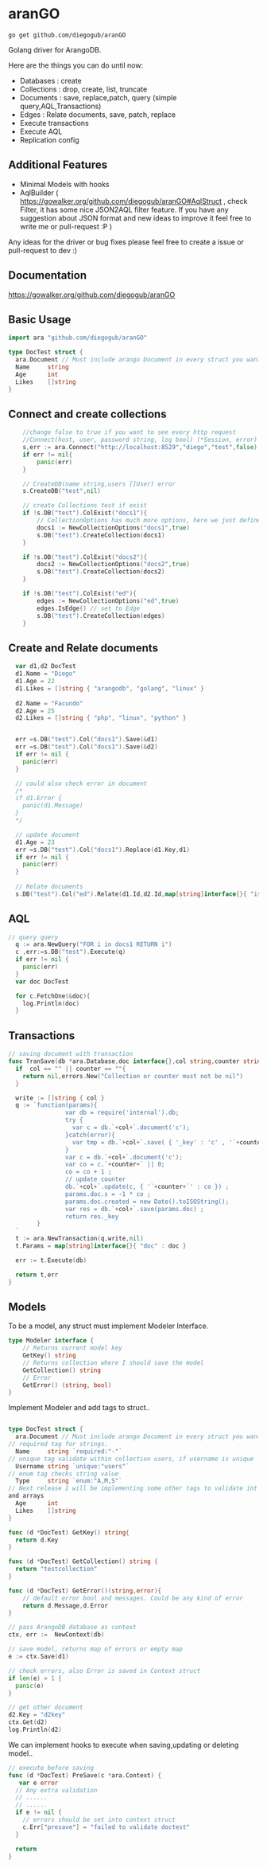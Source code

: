 aranGO
======
~~~
go get github.com/diegogub/aranGO
~~~
Golang driver for ArangoDB.

Here are the things you can do until now:

  * Databases : create
  * Collections : drop, create, list, truncate
  * Documents : save, replace,patch, query (simple query,AQL,Transactions)
  * Edges : Relate documents, save, patch, replace
  * Execute transactions
  * Execute AQL
  * Replication config

Additional Features
-------------------
  * Minimal Models with hooks
  * AqlBuilder ( https://gowalker.org/github.com/diegogub/aranGO#AqlStruct , check Filter, it has some nice JSON2AQL filter feature. If you have any suggestion about JSON format and new ideas to improve it feel free to write me or pull-request :P )

Any ideas for the driver or bug fixes please feel free to create a issue or pull-request to dev :)

Documentation
-------------

https://gowalker.org/github.com/diegogub/aranGO

Basic Usage
-----------
~~~~go
import ara "github.com/diegogub/aranGO"

type DocTest struct {
  ara.Document // Must include arango Document in every struct you want to save id, key, rev after saving it
  Name     string
  Age      int
  Likes    []string
}
~~~~

Connect and create collections
-----------------------------------
~~~go
    //change false to true if you want to see every http request
    //Connect(host, user, password string, log bool) (*Session, error) {
    s,err := ara.Connect("http://localhost:8529","diego","test",false) 
    if err != nil{
        panic(err)
    }

    // CreateDB(name string,users []User) error
    s.CreateDB("test",nil)

    // create Collections test if exist
    if !s.DB("test").ColExist("docs1"){
        // CollectionOptions has much more options, here we just define name , sync
        docs1 := NewCollectionOptions("docs1",true)
        s.DB("test").CreateCollection(docs1)
    }

    if !s.DB("test").ColExist("docs2"){
        docs2 := NewCollectionOptions("docs2",true)
        s.DB("test").CreateCollection(docs2)
    }

    if !s.DB("test").ColExist("ed"){
        edges := NewCollectionOptions("ed",true)
        edges.IsEdge() // set to Edge
        s.DB("test").CreateCollection(edges)
    }
~~~~

Create and Relate documents
---------------------------
~~~go
  var d1,d2 DocTest
  d1.Name = "Diego"
  d1.Age = 22
  d1.Likes = []string { "arangodb", "golang", "linux" }
  
  d2.Name = "Facundo"
  d2.Age = 25
  d2.Likes = []string { "php", "linux", "python" }


  err =s.DB("test").Col("docs1").Save(&d1)
  err =s.DB("test").Col("docs1").Save(&d2)
  if err != nil {
    panic(err)
  }

  // could also check error in document
  /*
  if d1.Error {
    panic(d1.Message)
  }
  */

  // update document
  d1.Age = 23
  err =s.DB("test").Col("docs1").Replace(d1.Key,d1)
  if err != nil {
    panic(err)
  }
  
  // Relate documents
  s.DB("test").Col("ed").Relate(d1.Id,d2.Id,map[string]interface{}{ "is" : "friend" })
~~~

AQL
---

~~~go
// query query 
  q := ara.NewQuery("FOR i in docs1 RETURN i")
  c ,err:=s.DB("test").Execute(q)
  if err != nil {
    panic(err)
  }
  var doc DocTest

  for c.FetchOne(&doc){
    log.Println(doc)
  }

~~~


Transactions
------------

~~~go
// saving document with transaction
func TranSave(db *ara.Database,doc interface{},col string,counter string) (*ara.Transaction,error){
  if  col == "" || counter == ""{
    return nil,errors.New("Collection or counter must not be nil")
  }

  write := []string { col }
  q := `function(params){
                var db = require('internal').db;
                try {
                  var c = db.`+col+`.document('c');
                }catch(error){
                  var tmp = db.`+col+`.save( { '_key' : 'c' , '`+counter+`' : 0 });
                }
                var c = db.`+col+`.document('c');
                var co = c.`+counter+` || 0;
                co = co + 1 ;
                // update counter
                db.`+col+`.update(c, { '`+counter+`' : co }) ;
                params.doc.s = -1 * co ;
                params.doc.created = new Date().toISOString();
                var res = db.`+col+`.save(params.doc) ;
                return res._key
        }
  `
  t := ara.NewTransaction(q,write,nil)
  t.Params = map[string]interface{}{ "doc" : doc }

  err := t.Execute(db)

  return t,err
}
~~~

Models
------
To be a model, any struct must implement Modeler Interface.

~~~go
type Modeler interface {
    // Returns current model key
    GetKey() string
    // Returns collection where I should save the model
    GetCollection() string
    // Error
    GetError() (string, bool)
}
~~~

Implement Modeler and add tags to struct..
~~~go

type DocTest struct {
  ara.Document // Must include arango Document in every struct you want to save id, key, rev after saving it
// required tag for strings.
  Name     string `required:"-"`
// unique tag validate within collection users, if username is unique
  Username string `unique:"users"`
// enum tag checks string value
  Type     string `enum:"A,M,S"`
// Next release I will be implementing some other tags to validate int
and arrays
  Age      int
  Likes    []string
}

func (d *DocTest) GetKey() string{
  return d.Key
}

func (d *DocTest) GetCollection() string {
  return "testcollection"
}

func (d *DocTest) GetError()(string,error){
    // default error bool and messages. Could be any kind of error
    return d.Message,d.Error
}

// pass ArangoDB database as context
ctx, err :=  NewContext(db)

// save model, returns map of errors or empty map
e := ctx.Save(d1)

// check errors, also Error is saved in Context struct
if len(e) > 1 {
  panic(e)
}

// get other document
d2.Key = "d2key"
ctx.Get(d2)
log.Println(d2)

~~~


We can implement hooks to execute when saving,updating or deleting
model..
~~~go
// execute before saving
func (d *DocTest) PreSave(c *ara.Context) {
   var e error
  // Any extra validation
  // ......
  // ......
  if e != nil {
    // errors should be set into context struct
    c.Err["presave"] = "failed to validate doctest"
  }

  return
}
~~~
